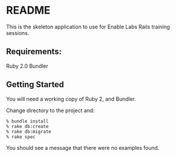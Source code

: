 # README

This is the skeleton application to use for Enable Labs Rails training sessions.

## Requirements:

Ruby 2.0
Bundler

## Getting Started

You will need a working copy of Ruby 2, and Bundler.

Change directory to the project and:

    % bundle install
    % rake db:create
    % rake db:migrate
    % rake spec

You should see a message that there were no examples found.

